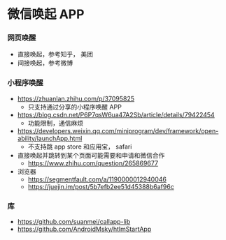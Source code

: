 # 微信唤起 APP

### 网页唤醒
  - 直接唤起，参考知乎， 美团
  - 间接唤起，参考微博
  
### 小程序唤醒
  - https://zhuanlan.zhihu.com/p/37095825
    - 只支持通过分享的小程序唤醒 APP
  - https://blog.csdn.net/P6P7qsW6ua47A2Sb/article/details/79422454
    - 功能限制，通信麻烦
  - https://developers.weixin.qq.com/miniprogram/dev/framework/open-ability/launchApp.html
    - 不支持跳 app store 和应用宝， safari
- 直接唤起并跳转到某个页面可能需要和申请和微信合作
  - https://www.zhihu.com/question/265869677
- 浏览器
  - https://segmentfault.com/a/1190000012940046
  - https://juejin.im/post/5b7efb2ee51d45388b6af96c


### 库
- https://github.com/suanmei/callapp-lib
- https://github.com/AndroidMsky/htlmStartApp